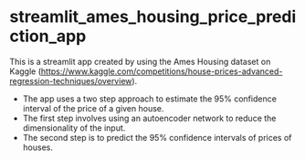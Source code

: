 # streamlit_ames_housing_price_prediction_app
This is a streamlit app created by using the Ames Housing dataset on Kaggle (https://www.kaggle.com/competitions/house-prices-advanced-regression-techniques/overview).

* The app uses a two step approach to estimate the 95% confidence interval of the price of a given house.
* The first step involves using an autoencoder network to reduce the dimensionality of the input.
* The second step is to predict the 95% confidence intervals of prices of houses.

